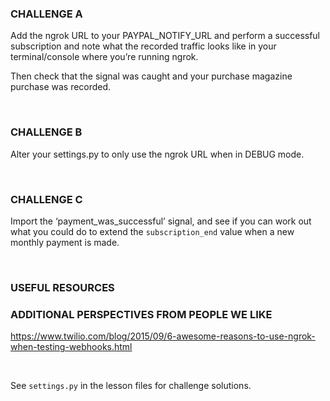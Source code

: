 ### CHALLENGE A

Add the ngrok URL to your PAYPAL_NOTIFY_URL and perform a successful
subscription and note what the recorded traffic looks like in your
terminal/console where you’re running ngrok.

Then check that the signal was caught and your purchase magazine purchase was
recorded.

 

### CHALLENGE B

Alter your settings.py to only use the ngrok URL when in DEBUG mode.

 

### CHALLENGE C

Import the ‘payment_was_successful’ signal, and see if you can work out what you
could do to extend the `subscription_end` value when a new monthly payment is
made.

 

### USEFUL RESOURCES

### ADDITIONAL PERSPECTIVES FROM PEOPLE WE LIKE

https://www.twilio.com/blog/2015/09/6-awesome-reasons-to-use-ngrok-when-testing-webhooks.html

 

See `settings.py` in the lesson files for challenge solutions.
